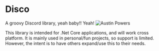 # Disco
A groovy Discord library, yeah baby!! Yeah!
![Austin Powers](http://i.imgur.com/kq8IBDM.jpg)

This library is intended for .Net Core applications, and will work cross platform. It is mainly used in personal/fun projects, so support is limited.  However, the intent is to have others expand/use this to their needs.